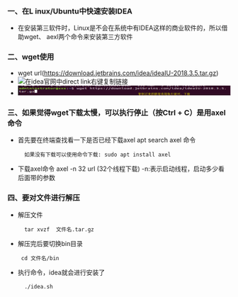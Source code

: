 ### 一、在L inux/Ubuntu中快速安装IDEA

- 在安装第三软件时，Linux是不会在系统中有IDEA这样的商业软件的，所以借助wget、 aexl两个命令来安装第三方软件
   
### 二、wget使用
- wget url(https://download.jetbrains.com/idea/ideaIU-2018.3.5.tar.gz)
- ![在idea官网中direct link右键复制链接](img/1.jpg)
- ![wget下载](img/1.png)


### 三、如果觉得wget下载太慢，可以执行停止（按Ctrl + C）是用axel命令
- 首先要在终端查找看一下是否已经下载axel
		apt search axel 命令
		
		如果没有下载可以使用命令下载: sudo apt install axel
		
- 下载axel命令
		axel -n 32 url 		(32个线程下载)
 		-n:表示启动线程，启动多少看后面带的参数
	

### 四、要对文件进行解压
- 解压文件

		tar xvzf  文件名.tar.gz
		
- 解压完后要切换bin目录
  
	   cd 文件名/bin
	  
- 执行命令，idea就会进行安装了

		./idea.sh
